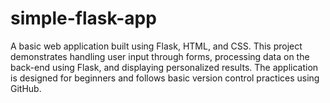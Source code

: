 # simple-flask-app
A basic web application built using Flask, HTML, and CSS. This project demonstrates handling user input through forms, processing data on the back-end using Flask, and displaying personalized results. The application is designed for beginners and follows basic version control practices using GitHub.
